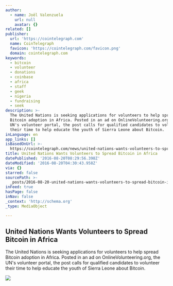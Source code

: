 ```yaml
---
author:
  - name: Joël Valenzuela
    url: null
    avatar: {}
related: []
publisher:
  url: 'https://cointelegraph.com'
  name: CoinTelegraph
  favicon: 'https://cointelegraph.com/favicon.png'
  domain: cointelegraph.com
keywords:
  - bitcoin
  - volunteer
  - donations
  - coinbase
  - africa
  - staff
  - geek
  - nigeria
  - fundraising
  - seek
description: >-
  The United Nations is seeking applications for volunteers to help spread
  Bitcoin adoption in Africa. Posted in an ad on OnlineVolunteering.org, the
  UN's volunteer portal, the post calls for qualified candidates to volunteer
  their time to help educate the youth of Sierra Leone about Bitcoin.
inLanguage: en
app_links: []
isBasedOnUrl: >-
  https://cointelegraph.com/news/united-nations-wants-volunteers-to-spread-bitcoin-in-africa
title: United Nations Wants Volunteers to Spread Bitcoin in Africa
datePublished: '2016-08-20T08:29:56.398Z'
dateModified: '2016-08-20T04:30:43.958Z'
via: {}
starred: false
sourcePath: >-
  _posts/2016-08-20-united-nations-wants-volunteers-to-spread-bitcoin-in-africa.md
inFeed: true
hasPage: false
inNav: false
_context: 'http://schema.org'
_type: MediaObject

---
```

<article style=""><h1>United Nations Wants Volunteers to Spread Bitcoin in Africa</h1><p>The United Nations is seeking applications for volunteers to help spread Bitcoin adoption in Africa. Posted in an ad on OnlineVolunteering.org, the UN's volunteer portal, the post calls for qualified candidates to volunteer their time to help educate the youth of Sierra Leone about Bitcoin.</p><img src="https://cointelegraph.com/images/725_Ly9jb2ludGVsZWdyYXBoLmNvbS9zdG9yYWdlL3VwbG9hZHMvdmlldy9hNjAwYWY0ZGU1MTU3NGQzOTJiZjQ5ZTg5OTBiNTkzOC5qcGc=.jpg" /></article>
